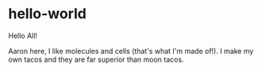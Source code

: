 # hello-world

Hello All!

Aaron here, I like molecules and cells (that's what I'm made of!).
I make my own tacos and they are far superior than moon tacos.

